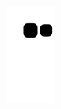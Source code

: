![Snake animation](https://github.com/pfeltrin/pfeltrin/blob/output/github-contribution-grid-snake.svg)
